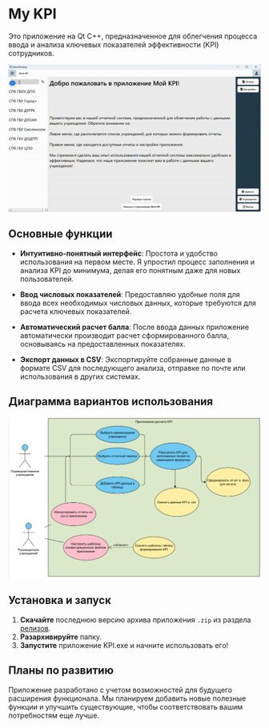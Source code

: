 # My KPI

Это приложение на Qt C++, предназначенное для облегчения процесса ввода и анализа ключевых показателей эффективности (KPI) сотрудников.

![Демонстрация использования](assets/demo.gif)

## Основные функции

- **Интуитивно-понятный интерфейс**: Простота и удобство использования на первом месте. Я упростил процесс заполнения и анализа KPI до минимума, делая его понятным даже для новых пользователей.

- **Ввод числовых показателей**: Предоставляю удобные поля для ввода всех необходимых числовых данных, которые требуются для расчета ключевых показателей.

- **Автоматический расчет балла**: После ввода данных приложение автоматически производит расчет сформированного балла, основываясь на предоставленных показателях.

- **Экспорт данных в CSV**: Экспортируйте собранные данные в формате CSV для последующего анализа, отправке по почте или использования в других системах.

## Диаграмма вариантов использования

![Диаграмма UML](assets/UseDiagram.png)

## Установка и запуск

1. **Скачайте** последнюю версию архива приложения `.zip` из раздела [релизов](#).
2. **Разархивируйте** папку.
3. **Запустите** приложение KPI.exe и начните использовать его!

## Планы по развитию

Приложение разработано с учетом возможностей для будущего расширения функционала. Мы планируем добавить новые полезные функции и улучшить существующие, чтобы соответствовать вашим потребностям еще лучше.
